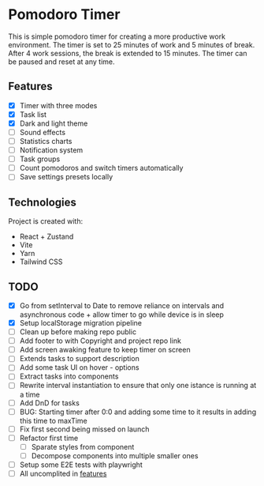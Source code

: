 # Pomodoro Timer
This is simple pomodoro timer for creating a more productive work environment. The timer is set to 25 minutes of work and 5 minutes of break. After 4 work sessions, the break is extended to 15 minutes. The timer can be paused and reset at any time.

## Features
- [x] Timer with three modes
- [x] Task list 
- [x] Dark and light theme
- [ ] Sound effects
- [ ] Statistics charts 
- [ ] Notification system
- [ ] Task groups
- [ ] Count pomodoros and switch timers automatically
- [ ] Save settings presets locally

## Technologies
Project is created with:
* React + Zustand
* Vite
* Yarn
* Tailwind CSS


## TODO
- [x] Go from setInterval to Date to remove reliance on intervals and asynchronous code + allow timer to go while device is in sleep
- [x] Setup localStorage migration pipeline
- [ ] Clean up before making repo public
- [ ] Add footer to with Copyright and project repo link
- [ ] Add screen awaking feature to keep timer on screen
- [ ] Extends tasks to support description
- [ ] Add some task UI on hover - options  
- [ ] Extract tasks into components
- [ ] Rewrite interval instantiation to ensure that only one istance is running at a time
- [ ] Add DnD for tasks
- [ ] BUG: Starting timer after 0:0 and adding some time to it results in adding this time to maxTime
- [ ] Fix first second being missed on launch
- [ ] Refactor first time 
  - [ ] Sparate styles from component 
  - [ ] Decompose components into multiple smaller ones 
- [ ] Setup some E2E tests with playwright
- [ ] All uncomplited in [features](##Features)